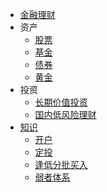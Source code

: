 * [金融理财](README.md)
* 资产
  * [股票](asset/stock.md)
  * [基金](asset/fund.md)
  * [债券](asset/bond.md)
  * [黄金](asset/gold.md)
* 投资
  * [长期价值投资](kb/ltvi.md)
  * [国内低风险理财](kb/lrf.md)
* [知识](kb/SUMMARY.md)
  * [开户](kb/launch.md)
  * [定投](kb/dca.md)
  * [逢低分批买入](kb/btd.md)
  * [弱者体系](kb/wa.md)